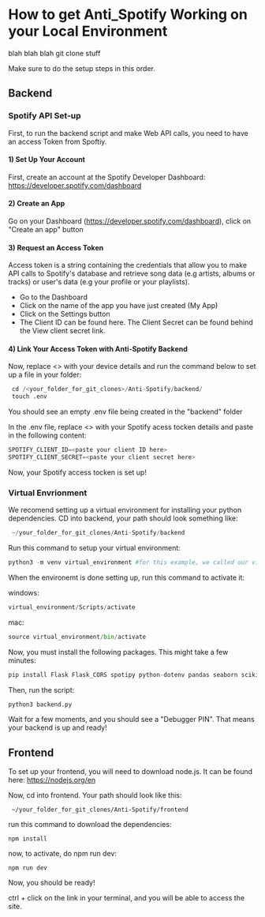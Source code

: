 # How to get Anti_Spotify Working on your Local Environment

blah blah blah git clone stuff

Make sure to do the setup steps in this order.

## Backend

### Spotify API Set-up

First, to run the backend script and make Web API calls, you need to have an access Token from Spoftiy. 

#### 1) Set Up Your Account

First, create an account at the Spotify Developer Dashboard: https://developer.spotify.com/dashboard

#### 2) Create an App
Go on your Dashboard (https://developer.spotify.com/dashboard), click on "Create an app" button

#### 3) Request an Access Token
Access token is a string containing the credentials that allow you to make API calls to Spotify's database and retrieve song data (e.g artists, albums or tracks) or user's data (e.g your profile or your playlists).

- Go to the Dashboard
- Click on the name of the app you have just created (My App)
- Click on the Settings button
- The Client ID can be found here. The Client Secret can be found behind the View client secret link.

#### 4)  Link Your Access Token with Anti-Spotify Backend
Now, replace <> with your device details and run the command below to set up a file in your folder:

```python
 cd /<your_folder_for_git_clones>/Anti-Spotify/backend/
 touch .env
```
You should see an empty .env file being created in the "backend" folder

In the .env file, replace <> with your Spotify acess tocken details and paste in the following content:

```python
SPOTIFY_CLIENT_ID=<paste your client ID here>
SPOTIFY_CLIENT_SECRET=<paste your client secret here>
```

Now, your Spotify access tocken is set up!


### Virtual Envrionment

We recomend setting up a virtual environment for installing your python dependencies.
CD into backend, your path should look something like:
```python
 ~/your_folder_for_git_clones/Anti-Spotify/backend
```

Run this command to setup your virtual environment:
```python
python3 -m venv virtual_environment #for this example, we called our virtual environment "virtual_environment"
```
When the environemt is done setting up, run this command to activate it:

windows: 
```python
virtual_environment/Scripts/activate
```

mac:

```python
source virtual_environment/bin/activate
```

Now, you must install the following packages. This might take a few minutes:

```python
pip install Flask Flask_CORS spotipy python-dotenv pandas seaborn scikit-learn tqdm flask_caching              
```
Then, run the script:
```python
python3 backend.py
```
Wait for a few moments, and you should see a "Debugger PIN". That means your backend is up and ready! 


## Frontend
To set up your frontend, you will need to download node.js. It can be found here: https://nodejs.org/en

Now, cd into frontend. Your path should look like this:
```
 ~/your_folder_for_git_clones/Anti-Spotify/frontend
```

run this command to download the dependencies:
```
npm install
```

now, to activate, do npm run dev:
```
npm run dev
``` 

Now, you should be ready!

ctrl + click on the link in your terminal, and you will be able to access the site.

